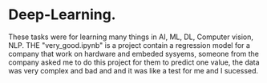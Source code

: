 # Deep-Learning.
These tasks were for learning many things in AI, ML, DL, Computer vision, NLP.
THE "very_good.ipynb" is a project contain a regression model for a company that work on hardware and embeded sysyems,
someone from the company asked me to do this project for them to predict one value, the data was very complex and bad and and it was like a test for me and I sucessed.
